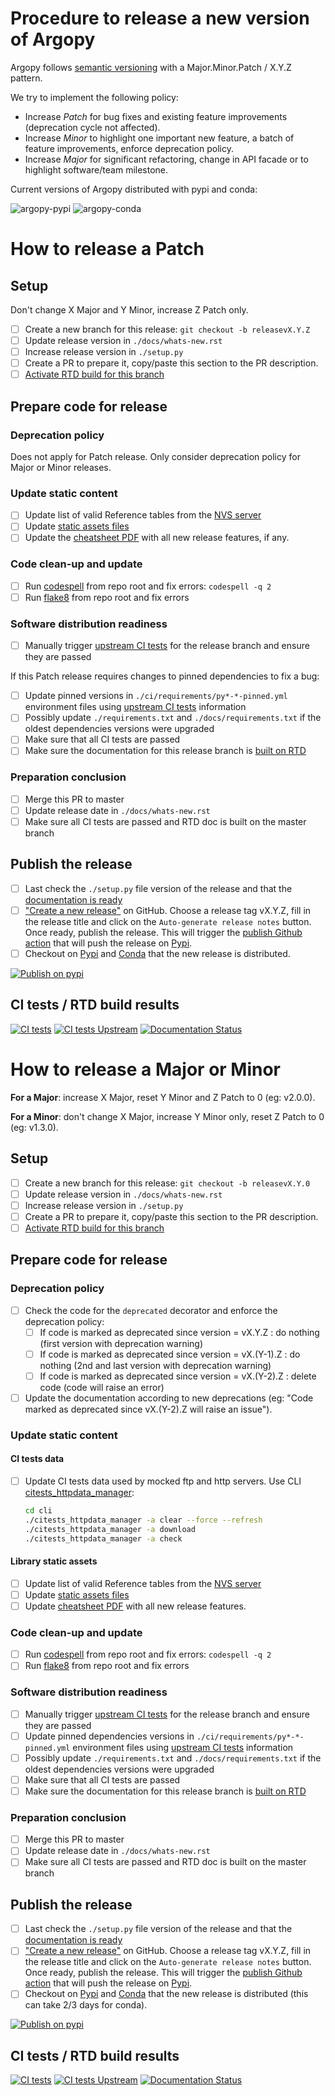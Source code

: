 # Procedure to release a new version of Argopy

Argopy follows [semantic versioning](https://en.wikipedia.org/wiki/Software_versioning) with a Major.Minor.Patch / X.Y.Z pattern. 

We try to implement the following policy:
- Increase *Patch* for bug fixes and existing feature improvements (deprecation cycle not affected).
- Increase *Minor* to highlight one important new feature, a batch of feature improvements, enforce deprecation policy.
- Increase *Major* for significant refactoring, change in API facade or to highlight software/team milestone.

Current versions of Argopy distributed with pypi and conda:

![argopy-pypi](https://img.shields.io/pypi/v/argopy) ![argopy-conda](https://img.shields.io/conda/vn/conda-forge/argopy?logo=anaconda)

# How to release a Patch

## Setup

Don't change X Major and Y Minor, increase Z Patch only.

- [ ] Create a new branch for this release: ``git checkout -b releasevX.Y.Z``
- [ ] Update release version in ``./docs/whats-new.rst``
- [ ] Increase release version in ``./setup.py``
- [ ] Create a PR to prepare it, copy/paste this section to the PR description.
- [ ] [Activate RTD build for this branch](https://app.readthedocs.org/dashboard/argopy/version/create/)

## Prepare code for release

### Deprecation policy
Does not apply for Patch release. Only consider deprecation policy for Major or Minor releases.

### Update static content
- [ ] Update list of valid Reference tables from the [NVS server](https://vocab.nerc.ac.uk/collection/?filter=Argo)
- [ ] Update [static assets files](https://github.com/euroargodev/argopy/tree/master/argopy/static/assets)
- [ ] Update the [cheatsheet PDF](https://github.com/euroargodev/argopy/blob/master/docs/_static/argopy-cheatsheet.pdf) with all new release features, if any.

### Code clean-up and update
- [ ] Run [codespell](https://github.com/codespell-project/codespell) from repo root and fix errors: ``codespell -q 2``
- [ ] Run [flake8](https://github.com/PyCQA/flake8) from repo root and fix errors

### Software distribution readiness
- [ ] Manually trigger [upstream CI tests](https://github.com/euroargodev/argopy/actions/workflows/pytests-upstream.yml) for the release branch and ensure they are passed

If this Patch release requires changes to pinned dependencies to fix a bug:
  - [ ] Update pinned versions in ``./ci/requirements/py*-*-pinned.yml`` environment files using [upstream CI tests](https://github.com/euroargodev/argopy/actions/workflows/pytests-upstream.yml) information
  - [ ] Possibly update ``./requirements.txt`` and ``./docs/requirements.txt`` if the oldest dependencies versions were upgraded
  - [ ] Make sure that all CI tests are passed
  - [ ] Make sure the documentation for this release branch is [built on RTD](https://app.readthedocs.org/projects/argopy/builds/)

### Preparation conclusion
- [ ] Merge this PR to master
- [ ] Update release date in ``./docs/whats-new.rst``
- [ ] Make sure all CI tests are passed and RTD doc is built on the master branch

## Publish the release
- [ ] Last check the ``./setup.py`` file version of the release and that the [documentation is ready](https://readthedocs.org/projects/argopy/builds/)
- [ ] ["Create a new release"](https://github.com/euroargodev/argopy/releases/new) on GitHub.
Choose a release tag vX.Y.Z, fill in the release title and click on the `Auto-generate release notes` button. Once ready, publish the release. This will trigger the [publish Github action](https://github.com/euroargodev/argopy/blob/master/.github/workflows/pythonpublish.yml) that will push the release on [Pypi](https://pypi.org/project/argopy/#history).
- [ ] Checkout on [Pypi](https://pypi.org/project/argopy/#history) and [Conda](https://github.com/conda-forge/argopy-feedstock/pulls) that the new release is distributed.

[![Publish on pypi](https://github.com/euroargodev/argopy/actions/workflows/pythonpublish.yml/badge.svg)](https://github.com/euroargodev/argopy/actions/workflows/pythonpublish.yml)

## CI tests / RTD build results
[![CI tests](https://github.com/euroargodev/argopy/actions/workflows/pytests.yml/badge.svg?branch=releasevX.Y.Z)](https://github.com/euroargodev/argopy/actions/workflows/pytests.yml) 
[![CI tests Upstream](https://github.com/euroargodev/argopy/actions/workflows/pytests-upstream.yml/badge.svg?branch=releasevX.Y.Z)](https://github.com/euroargodev/argopy/actions/workflows/pytests-upstream.yml)
[![Documentation Status](https://readthedocs.org/projects/argopy/badge/?version=releasevX.Y.Z)](https://argopy.readthedocs.io/en/releasevX.Y.Z)


# How to release a Major or Minor

**For a Major**: increase X Major, reset Y Minor and Z Patch to 0 (eg: v2.0.0).

**For a Minor**: don't change X Major, increase Y Minor only, reset Z Patch to 0 (eg: v1.3.0).

## Setup

- [ ] Create a new branch for this release: ``git checkout -b releasevX.Y.0``
- [ ] Update release version in ``./docs/whats-new.rst``
- [ ] Increase release version in ``./setup.py``
- [ ] Create a PR to prepare it, copy/paste this section to the PR description.
- [ ] [Activate RTD build for this branch](https://app.readthedocs.org/dashboard/argopy/version/create/)

## Prepare code for release

### Deprecation policy
- [ ] Check the code for the ``deprecated`` decorator and enforce the deprecation policy:
  - [ ] If code is marked as deprecated since version = vX.Y.Z : do nothing (first version with deprecation warning)
  - [ ] If code is marked as deprecated since version = vX.(Y-1).Z : do nothing (2nd and last version with deprecation warning)
  - [ ] If code is marked as deprecated since version = vX.(Y-2).Z : delete code (code will raise an error)
- [ ] Update the documentation according to new deprecations (eg: "Code marked as deprecated since vX.(Y-2).Z will raise an issue").

### Update static content

#### CI tests data
- [ ] Update CI tests data used by mocked ftp and http servers. Use CLI [citests_httpdata_manager](https://github.com/euroargodev/argopy/blob/master/cli/citests_httpdata_manager):
  ```bash
  cd cli
  ./citests_httpdata_manager -a clear --force --refresh
  ./citests_httpdata_manager -a download
  ./citests_httpdata_manager -a check
  ```
  
#### Library static assets
- [ ] Update list of valid Reference tables from the [NVS server](https://vocab.nerc.ac.uk/collection/?filter=Argo)
- [ ] Update [static assets files](https://github.com/euroargodev/argopy/tree/master/argopy/static/assets)
- [ ] Update [cheatsheet PDF](https://github.com/euroargodev/argopy/blob/master/docs/_static/argopy-cheatsheet.pdf) with all new release features.

### Code clean-up and update
- [ ] Run [codespell](https://github.com/codespell-project/codespell) from repo root and fix errors: ``codespell -q 2``
- [ ] Run [flake8](https://github.com/PyCQA/flake8) from repo root and fix errors

### Software distribution readiness
- [ ] Manually trigger [upstream CI tests](https://github.com/euroargodev/argopy/actions/workflows/pytests-upstream.yml) for the release branch and ensure they are passed
- [ ] Update pinned dependencies versions in ``./ci/requirements/py*-*-pinned.yml`` environment files using [upstream CI tests](https://github.com/euroargodev/argopy/actions/workflows/pytests-upstream.yml) information
- [ ] Possibly update ``./requirements.txt`` and ``./docs/requirements.txt`` if the oldest dependencies versions were upgraded
- [ ] Make sure that all CI tests are passed
- [ ] Make sure the documentation for this release branch is [built on RTD](https://app.readthedocs.org/projects/argopy/builds/)

### Preparation conclusion
- [ ] Merge this PR to master
- [ ] Update release date in ``./docs/whats-new.rst``
- [ ] Make sure all CI tests are passed and RTD doc is built on the master branch

## Publish the release

- [ ] Last check the ``./setup.py`` file version of the release and that the [documentation is ready](https://readthedocs.org/projects/argopy/builds/)
- [ ] ["Create a new release"](https://github.com/euroargodev/argopy/releases/new) on GitHub.
Choose a release tag vX.Y.Z, fill in the release title and click on the `Auto-generate release notes` button. Once ready, publish the release. This will trigger the [publish Github action](https://github.com/euroargodev/argopy/blob/master/.github/workflows/pythonpublish.yml) that will push the release on [Pypi](https://pypi.org/project/argopy/#history).
- [ ] Checkout on [Pypi](https://pypi.org/project/argopy/#history) and [Conda](https://github.com/conda-forge/argopy-feedstock/pulls) that the new release is distributed (this can take 2/3 days for conda).

[![Publish on pypi](https://github.com/euroargodev/argopy/actions/workflows/pythonpublish.yml/badge.svg)](https://github.com/euroargodev/argopy/actions/workflows/pythonpublish.yml)

## CI tests / RTD build results
[![CI tests](https://github.com/euroargodev/argopy/actions/workflows/pytests.yml/badge.svg?branch=releasevX.Y.Z)](https://github.com/euroargodev/argopy/actions/workflows/pytests.yml) 
[![CI tests Upstream](https://github.com/euroargodev/argopy/actions/workflows/pytests-upstream.yml/badge.svg?branch=releasevX.Y.Z)](https://github.com/euroargodev/argopy/actions/workflows/pytests-upstream.yml)
[![Documentation Status](https://readthedocs.org/projects/argopy/badge/?version=releasevX.Y.Z)](https://argopy.readthedocs.io/en/releasevX.Y.Z)

